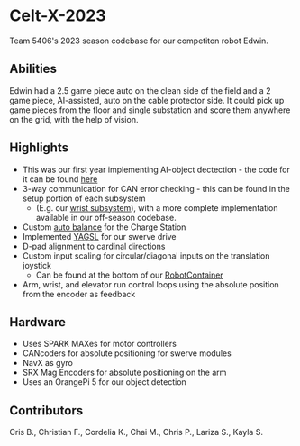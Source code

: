 # Celt-X-2023
Team 5406's 2023 season codebase for our competiton robot Edwin.

## Abilities
Edwin had a 2.5 game piece auto on the clean side of the field and a 2 game piece, AI-assisted, auto on the cable protector side. It could pick up game pieces from the floor and single substation and score them anywhere on the grid, with the help of vision.

## Highlights
- This was our first year implementing AI-object dectection - the code for it can be found [here](./src/main/ObjectDetection)
- 3-way communication for CAN error checking - this can be found in the setup portion of each subsystem
    - (E.g. our [wrist subsystem](./src/main/java/frc/team5406/robot/subsystems/superstructure/WristSubsystem.java)), with a more complete implementation available in our off-season codebase.
- Custom [auto balance](./src/main/java/frc/team5406/robot/commands/AutoBalance.java) for the Charge Station
- Implemented [YAGSL](https://github.com/BroncBotz3481/YAGSL) for our swerve drive
- D-pad alignment to cardinal directions
- Custom input scaling for circular/diagonal inputs on the translation joystick
    - Can be found at the bottom of our [RobotContainer](./src/main/java/frc/team5406/robot/RobotContainer.java)
- Arm, wrist, and elevator run control loops using the absolute position from the encoder as feedback

## Hardware
- Uses SPARK MAXes for motor controllers
- CANcoders for absolute positioning for swerve modules
- NavX as gyro
- SRX Mag Encoders for absolute positioning on the arm
- Uses an OrangePi 5 for our object detection

## Contributors
Cris B., Christian F., Cordelia K., Chai M., Chris P., Lariza S., Kayla S.
